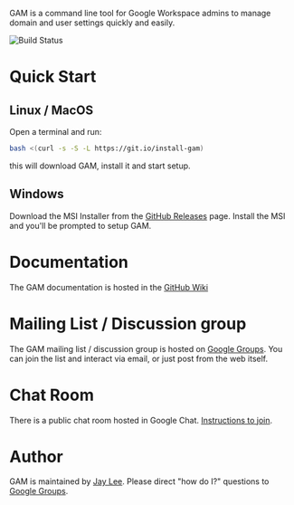 GAM is a command line tool for Google Workspace admins to manage domain and user settings quickly and easily.

![Build Status](https://github.com/jay0lee/GAM/workflows/Build%20and%20test%20GAM/badge.svg)

# Quick Start

## Linux / MacOS

Open a terminal and run:

```sh
bash <(curl -s -S -L https://git.io/install-gam)
```

this will download GAM, install it and start setup.

## Windows

Download the MSI Installer from the [GitHub Releases] page. Install the MSI and you'll be prompted to setup GAM.

# Documentation

The GAM documentation is hosted in the [GitHub Wiki]

# Mailing List / Discussion group

The GAM mailing list / discussion group is hosted on [Google Groups].  You can join the list and interact via email, or just post from the web itself.

# Chat Room

There is a public chat room hosted in Google Chat. [Instructions to join](https://git.io/gam-chat).

# Author

GAM is maintained by [Jay Lee](mailto:jay0lee@gmail.com). Please direct "how do I?" questions to [Google Groups].

[GAM release]: https://git.io/gamreleases
[GitHub Releases]: https://github.com/jay0lee/GAM/releases
[GitHub]: https://github.com/jay0lee/GAM/tree/master
[GitHub Wiki]: https://github.com/jay0lee/GAM/wiki/
[Google Groups]: http://groups.google.com/group/google-apps-manager
